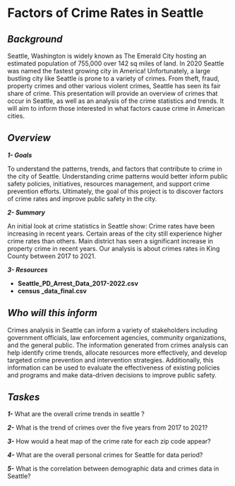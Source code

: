 # Factors of Crime Rates in Seattle

## ***Background***

Seattle, Washington is widely known as The Emerald City hosting an estimated population of 755,000 over 142 sq miles of land. In 2020 Seattle was named the fastest growing city in America! Unfortunately, a large bustling city like Seattle is prone to a variety of crimes. From theft, fraud, property crimes and other various violent crimes, Seattle has seen its fair share of crime. This presentation will provide an overview of crimes that occur in Seattle, as well as an analysis of the crime statistics and trends. It will aim to inform those interested in what factors cause crime in American cities.

## ***Overview***
***1- Goals***

To understand the patterns, trends, and factors that contribute to crime in the city of Seattle.
Understanding crime patterns would better inform public safety policies, initiatives, resources management, and support crime prevention efforts. 
Ultimately, the goal of this project is to discover factors of crime rates and improve public safety in the city.

***2- Summary***

An initial look at crime statistics in Seattle show: 
Crime rates have been increasing in recent years. 
Certain areas of the city still experience higher crime rates than others. 
Main district has seen a significant increase in property crime in recent years.
Our analysis is about crimes rates in King County between 2017 to 2021.

***3- Resources***
- **Seattle_PD_Arrest_Data_2017-2022.csv** 
- **census _data_final.csv**

## ***Who will this inform***

Crimes analysis in Seattle can inform a variety of stakeholders including government officials, law enforcement agencies, community organizations, and the general public. The information generated from crimes analysis can help identify crime trends, allocate resources more effectively, and develop targeted crime prevention and intervention strategies. Additionally, this information can be used to evaluate the effectiveness of existing policies and programs and make data-driven decisions to improve public safety.

## ***Taskes***

***1-*** What are the overall crime trends in seattle ?

***2-*** What is the trend of crimes over the five years from 2017 to 2021?

***3-*** How would a heat map of the crime rate for each zip code appear?

***4-*** What are the overall personal crimes for Seattle for data period?

***5-*** What is the correlation between demographic data and crimes data in Seattle?

